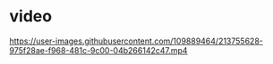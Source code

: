 # video


https://user-images.githubusercontent.com/109889464/213755628-975f28ae-f968-481c-9c00-04b266142c47.mp4
